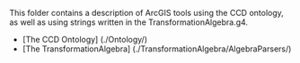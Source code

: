 This folder contains a description of ArcGIS tools using the CCD ontology, as well as using strings written in the TransformationAlgebra.g4.

* [The CCD Ontology] (./Ontology/)
* [The TransformationAlgebra] (./TransformationAlgebra/AlgebraParsers/)

